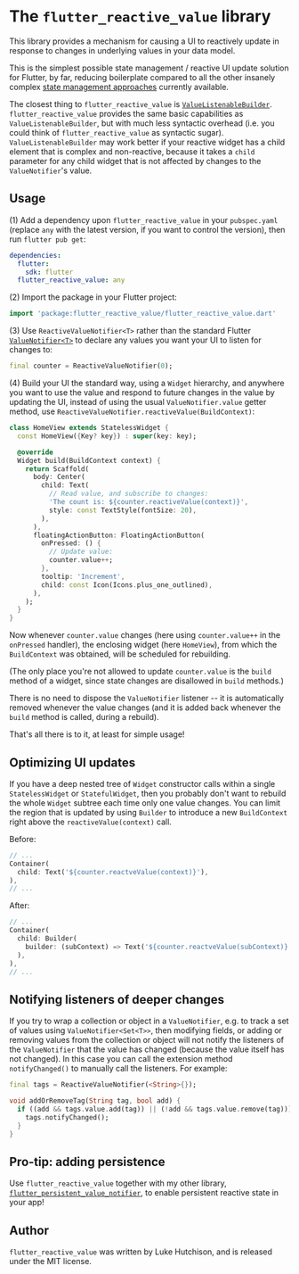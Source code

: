 # The `flutter_reactive_value` library

This library provides a mechanism for causing a UI to reactively update in response to changes in underlying values in your data model.

This is the simplest possible state management / reactive UI update solution for Flutter, by far, reducing boilerplate compared to all the other insanely complex [state management approaches](https://docs.flutter.dev/development/data-and-backend/state-mgmt/options) currently available.

The closest thing to `flutter_reactive_value` is [`ValueListenableBuilder`](https://api.flutter.dev/flutter/widgets/ValueListenableBuilder-class.html). `flutter_reactive_value` provides the same basic capabilities as `ValueListenableBuilder`, but with much less syntactic overhead (i.e. you could think of `flutter_reactive_value` as syntactic sugar). `ValueListenableBuilder` may work better if your reactive widget has a child element that is complex and non-reactive, because it takes a `child` parameter for any child widget that is not affected by changes to the `ValueNotifier`'s value.

## Usage

(1) Add a dependency upon `flutter_reactive_value` in your `pubspec.yaml` (replace `any` with the latest version, if you want to control the version), then run `flutter pub get`:

```yaml
dependencies:
  flutter:
    sdk: flutter
  flutter_reactive_value: any
```

(2) Import the package in your Flutter project:

```dart
import 'package:flutter_reactive_value/flutter_reactive_value.dart'
```

(3) Use `ReactiveValueNotifier<T>` rather than the standard Flutter [`ValueNotifier<T>`](https://api.flutter.dev/flutter/foundation/ValueNotifier-class.html) to declare any values you want your UI to listen for changes to:

```dart
final counter = ReactiveValueNotifier(0);
```

(4) Build your UI the standard way, using a `Widget` hierarchy, and anywhere you want to use the value and respond to future changes in the value by updating the UI, instead of using the usual `ValueNotifier.value` getter method, use `ReactiveValueNotifier.reactiveValue(BuildContext)`:

```dart
class HomeView extends StatelessWidget {
  const HomeView({Key? key}) : super(key: key);

  @override
  Widget build(BuildContext context) {
    return Scaffold(
      body: Center(
        child: Text(
          // Read value, and subscribe to changes:
          'The count is: ${counter.reactiveValue(context)}',
          style: const TextStyle(fontSize: 20),
        ),
      ),
      floatingActionButton: FloatingActionButton(
        onPressed: () {
          // Update value:
          counter.value++;
        },
        tooltip: 'Increment',
        child: const Icon(Icons.plus_one_outlined),
      ),
    );
  }
}
```

Now whenever `counter.value` changes (here using `counter.value++` in the `onPressed` handler), the enclosing widget (here `HomeView`), from which the `BuildContext` was obtained, will be scheduled for rebuilding.

(The only place you're not allowed to update `counter.value` is the `build` method of a widget, since state changes are disallowed in `build` methods.)

There is no need to dispose the `ValueNotifier` listener -- it is automatically removed whenever the value changes (and it is added back whenever the `build` method is called, during a rebuild).

That's all there is to it, at least for simple usage!

## Optimizing UI updates

If you have a deep nested tree of `Widget` constructor calls within a single `StatelessWidget` or `StatefulWidget`, then you probably don't want to rebuild the whole `Widget` subtree each time only one value changes. You can limit the region that is updated by using `Builder` to introduce a new `BuildContext` right above the `reactiveValue(context)` call.

Before:

```dart
// ...
Container(
  child: Text('${counter.reactveValue(context)}'),
),
// ...
```

After:

```dart
// ...
Container(
  child: Builder(
    builder: (subContext) => Text('${counter.reactveValue(subContext)}'),
  ),
),
// ...
```

## Notifying listeners of deeper changes

If you try to wrap a collection or object in a `ValueNotifier`, e.g. to track a set of values using `ValueNotifier<Set<T>>`, then modifying fields, or adding or removing values from the collection or object will not notify the listeners of the `ValueNotifier` that the value has changed (because the value itself has not changed). In this case you can call the extension method `notifyChanged()` to manually call the listeners. For example:

```dart
final tags = ReactiveValueNotifier(<String>{});

void addOrRemoveTag(String tag, bool add) {
  if ((add && tags.value.add(tag)) || (!add && tags.value.remove(tag))) {
    tags.notifyChanged();
  }
}
```

## Pro-tip: adding persistence

Use `flutter_reactive_value` together with my other library, [`flutter_persistent_value_notifier`](https://github.com/lukehutch/flutter_persistent_value_notifier), to enable persistent reactive state in your app!

## Author

`flutter_reactive_value` was written by Luke Hutchison, and is released under the MIT license.